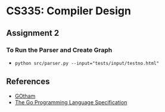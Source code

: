 # CS335: Compiler Design

## Assignment 2

### To Run the Parser and Create Graph

* `python src/parser.py --input="tests/input/testno.html"`

## References

* [GOtham](https://github.com/pkhrag/cs335)
* [The Go Programming Language Specification](https://golang.org/ref/spec#Notation)
